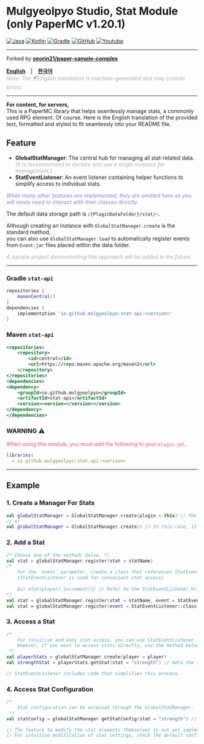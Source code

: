 # Mulgyeolpyo Studio, Stat Module (only PaperMC v1.20.1)

[![Java](https://img.shields.io/badge/java-17-ED8B00.svg?logo=java)](https://www.azul.com/)
[![Kotlin](https://img.shields.io/badge/kotlin-2.1.0-585DEF.svg?logo=kotlin)](http://kotlinlang.org)
[![Gradle](https://img.shields.io/badge/gradle-8.14.2-02303A.svg?logo=gradle)](https://gradle.org)
[![GitHub](https://img.shields.io/github/license/seorin21/paper-sample-complex)](https://www.gnu.org/licenses/gpl-3.0.html)
[![Youtube](https://img.shields.io/badge/youtube-서린-red.svg?logo=youtube)](https://www.youtube.com/@seorin._.021)

<hr>

Forked by **[seorin21/paper-sample-complex](https://github.com/seorin21/paper-sample-complex)**

[**<u>English</u>**](README.md)　|　[**<u>한국어</u>**](docs/ko-KR.md)<br>
<span style="color: #A8AEB7">_Note: The 🌏English translation is machine-generated and may contain errors._</span>

<hr>

**For content, for servers,**<br>
This is a PaperMC library that helps seamlessly manage stats, a commonly used RPG element.
Of course. Here is the English translation of the provided text, formatted and styled to fit seamlessly into your README file.

## Feature
- **GlobalStatManager**: The central hub for managing all stat-related data. <br>
  <span style="color: #A8AEB7">_(It is recommended to declare and use a single instance for management.)_</span>
- **StatEventListener**: An event listener containing helper functions to simplify access to individual stats.

<span style="color: #967BDC">_While many other features are implemented, they are omitted here as you will rarely need to interact with their classes directly._</span>

The default data storage path is `/{PluginDataFolder}/stat/~`.<br>

Although creating an instance with `GlobalStatManager.create` is the standard method,<br>
you can also use `GlobalStatManager.load` to automatically register events from `Event.jar` files placed within the data folder.

<span style="color: #A8AEB7">_A sample project demonstrating this approach will be added in the future._</span>

<hr>

### Gradle `stat-api`

```groovy
repositories {
    mavenCentral()
}
dependencies {
    implementation 'io.github.mulgyeolpyo:stat-api:<version>'
}
```

### Maven `stat-api`
```xml
<repositories>
    <repository>
        <id>central</id>
        <url>https://repo.maven.apache.org/maven2</url>
    </repository>
</repositories>
<dependencies>
<dependency>
    <groupId>io.github.mulgyeolpyo</groupId>
    <artifactId>stat-api</artifactId>
    <version><version></version></version>
</dependency>
</dependencies>
```

### WARNING ⚠
<span style="color: #ED5466">When using this module, you must add the following to your `plugin.yml`.</span>
```yaml
libraries:
  - io.github.mulgyeolpyo:stat-api:<version>
```

<hr>

## Example
### 1. Create a Manager For Stats
```kotlin
val globalStatManager = GlobalStatManager.create(plugin = this) // The plugin instance must be passed to `this`.
// or 
val globalStatManager = GlobalStatManager.create() // In this case, it automatically finds the plugin instance.
```

### 2. Add a Stat
```kotlin
/* Choose one of the methods below. */
val stat = globalStatManager.register(stat = statName)
/* 
    For the `event` parameter, create a class that references StatEventListener.
    (StatEventListener is used for convenient stat access)
    
    Ex) stat(player).increment(1) // Refer to the StatEventListener.kt file in the 'stat-plugin' folder.
*/
val stat = globalStatManager.register(stat = statName, event = StatEventListener::class.java)
val stat = globalStatManager.register(event = StatEventListener::class.java)
```

### 3. Access a Stat
```kotlin
/*
    For intuitive and easy stat access, you can use StatEventListener.
    However, if you want to access stats directly, use the method below.
 */
val playerStats = globalStatManager.create(player = player)
val strengthStat = playerStats.getStat(stat = "strength") // Gets the stat named "strength".

// StatEventListener includes code that simplifies this process.
```

### 4. Access Stat Configuration
```kotlin
/*
    Stat configuration can be accessed through the GlobalStatManager.
 */
val statConfig = globalStatManager.getStatConfig(stat = "strength") // Gets the configuration for the stat named "strength".

// The feature to modify the stat elements themselves is not yet implemented.
// For intuitive modification of stat settings, check the default configuration path at '/{pluginDataFolder}/stat/~'.
```